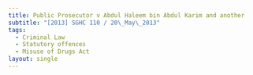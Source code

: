 ```yaml
---
title: Public Prosecutor v Abdul Haleem bin Abdul Karim and another
subtitle: "[2013] SGHC 110 / 20\_May\_2013"
tags:
  - Criminal Law
  - Statutory offences
  - Misuse of Drugs Act
layout: single
---
```


